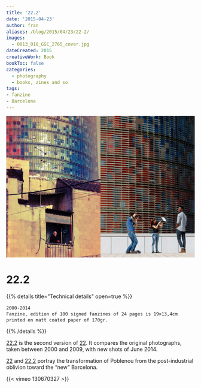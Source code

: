```yaml
---
title: '22.2'
date: '2015-04-23'
author: fran
aliases: /blog/2015/04/23/22-2/
images:
  - 0013_018_GSC_2765_cover.jpg
dateCreated: 2015
creativeWork: Book
bookToc: false
categories:
  - photography
  - books, zines and so
tags:
- fanzine 
- Barcelona
---
```

![0013_018_GSC_2765_cover.jpg](0013_018_GSC_2765_cover.jpg)
# 22.2
{{% details title="Technical details" open=true %}}
````
2000-2014
Fanzine, edition of 100 signed fanzines of 24 pages is 19×13,4cm printed en matt coated paper of 170gr.
````
{{% /details %}}

[22.2](/blog/2015/04/23/22-2/) is the second version of [22](/blog/2010/01/14/22/). It compares the original
photographs, taken between 2000 and 2009, with new shots of June 2014.

[22](/blog/2010/01/14/22/) and [22.2](/blog/2015/04/23/22-2/) portray the transformation of Poblenou from the
post-industrial oblivion toward the “new” Barcelona.

{{< vimeo 130670327 >}}

